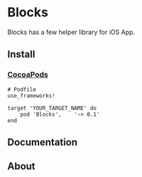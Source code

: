 # Blocks

Blocks has a few helper library for iOS App.

## Install

### [CocoaPods](https://guides.cocoapods.org/using/using-cocoapods.html)

```
# Podfile
use_frameworks!

target 'YOUR_TARGET_NAME' do
    pod 'Blocks',    '~> 0.1'
end
```

## Documentation

## About


